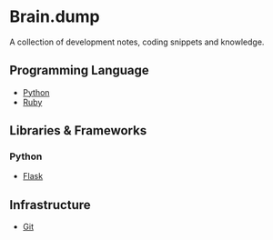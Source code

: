 # Brain.dump
A collection of development notes, coding snippets and knowledge.

## Programming Language
+ [Python](python.md)
+ [Ruby](ruby.md)

## Libraries & Frameworks

### Python
+ [Flask](flask.md)

## Infrastructure
+ [Git](git.md)
